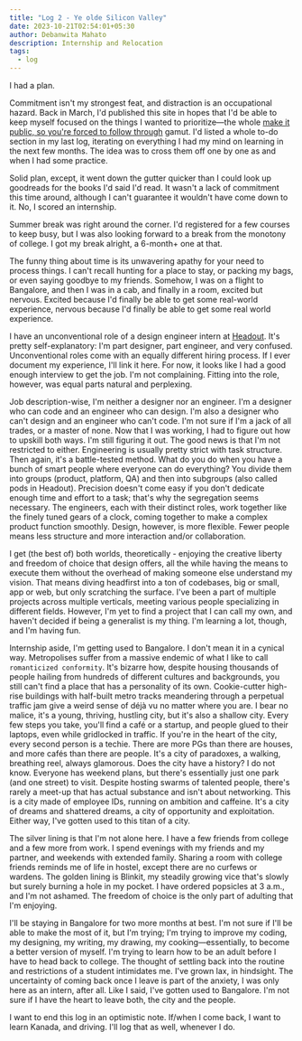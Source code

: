 ```yaml
---
title: "Log 2 - Ye olde Silicon Valley"
date: 2023-10-21T02:54:01+05:30
author: Debanwita Mahato
description: Internship and Relocation
tags:
  - log
---
```


I had a plan.

Commitment isn't my strongest feat, and distraction is an occupational hazard. Back in March, I'd published this site in hopes that I'd be able to keep myself focused on the things I wanted to prioritize—the whole [make it public, so you're forced to follow through](https://onlinelibrary.wiley.com/doi/abs/10.1002/cb.1806) gamut. I'd listed a whole to-do section in my last log, iterating on everything I had my mind on learning in the next few months. The idea was to cross them off one by one as and when I had some practice.

Solid plan, except, it went down the gutter quicker than I could look up goodreads for the books I'd said I'd read. It wasn't a lack of commitment this time around, although I can't guarantee it wouldn't have come down to it. No, I scored an internship.

Summer break was right around the corner. I'd registered for a few courses to keep busy, but I was also looking forward to a break from the monotony of college. I got my break alright, a 6-month+ one at that.

The funny thing about time is its unwavering apathy for your need to process things. I can't recall hunting for a place to stay, or packing my bags, or even saying goodbye to my friends. Somehow, I was on a flight to Bangalore, and then I was in a cab, and finally in a room, excited but nervous. Excited because I'd finally be able to get some real-world experience, nervous because I'd finally be able to get some real world experience.

I have an unconventional role of a design engineer intern at [Headout](https://headout.com). It's pretty self-explanatory: I'm part designer, part engineer, and very confused. Unconventional roles come with an equally different hiring process. If I ever document my experience, I'll link it here. For now, it looks like I had a good enough interview to get the job. I'm not complaining. Fitting into the role, however, was equal parts natural and perplexing.

Job description-wise, I'm neither a designer nor an engineer. I'm a designer who can code and an engineer who can design. I'm also a designer who can't design and an engineer who can't code. I'm not sure if I'm a jack of all trades, or a master of none. Now that I was working, I had to figure out how to upskill both ways. I'm still figuring it out. The good news is that I'm not restricted to either. Engineering is usually pretty strict with task structure. Then again, it's a battle-tested method. What do you do when you have a bunch of smart people where everyone can do everything? You divide them into groups (product, platform, QA) and then into subgroups (also called pods in Headout). Precision doesn't come easy if you don't dedicate enough time and effort to a task; that's why the segregation seems necessary. The engineers, each with their distinct roles, work together like the finely tuned gears of a clock, coming together to make a complex product function smoothly. Design, however, is more flexible. Fewer people means less structure and more interaction and/or collaboration.

I get (the best of) both worlds, theoretically - enjoying the creative liberty and freedom of choice that design offers, all the while having the means to execute them without the overhead of making someone else understand my vision. That means diving headfirst into a ton of codebases, big or small, app or web, but only scratching the surface. I've been a part of multiple projects across multiple verticals, meeting various people specializing in different fields. However, I'm yet to find a project that I can call my own, and haven't decided if being a generalist is my thing. I'm learning a lot, though, and I'm having fun.

Internship aside, I'm getting used to Bangalore. I don't mean it in a cynical way. Metropolises suffer from a massive endemic of what I like to call `romanticized conformity`. It's bizarre how, despite housing thousands of people hailing from hundreds of different cultures and backgrounds, you still can't find a place that has a personality of its own. Cookie-cutter high-rise buildings with half-built metro tracks meandering through a perpetual traffic jam give a weird sense of déjà vu no matter where you are. I bear no malice, it's a young, thriving, hustling city, but it's also a shallow city. Every few steps you take, you'll find a café or a startup, and people glued to their laptops, even while gridlocked in traffic. If you're in the heart of the city, every second person is a techie. There are more PGs than there are houses, and more cafés than there are people. It's a city of paradoxes, a walking, breathing reel, always glamorous. Does the city have a history? I do not know. Everyone has weekend plans, but there's essentially just one park (and one street) to visit. Despite hosting swarms of talented people, there's rarely a meet-up that has actual substance and isn't about networking. This is a city made of employee IDs, running on ambition and caffeine. It's a city of dreams and shattered dreams, a city of opportunity and exploitation. Either way, I've gotten used to this titan of a city.

The silver lining is that I'm not alone here. I have a few friends from college and a few more from work. I spend evenings with my friends and my partner, and weekends with extended family. Sharing a room with college friends reminds me of life in hostel, except there are no curfews or wardens. The golden lining is Blinkit, my steadily growing vice that's slowly but surely burning a hole in my pocket. I have ordered popsicles at 3 a.m., and I'm not ashamed. The freedom of choice is the only part of adulting that I'm enjoying.

I'll be staying in Bangalore for two more months at best. I'm not sure if I'll be able to make the most of it, but I'm trying; I'm trying to improve my coding, my designing, my writing, my drawing, my cooking—essentially, to become a better version of myself. I'm trying to learn how to be an adult before I have to head back to college. The thought of settling back into the routine and restrictions of a student intimidates me. I've grown lax, in hindsight. The uncertainty of coming back once I leave is part of the anxiety, I was only here as an intern, after all. Like I said, I've gotten used to Bangalore. I'm not sure if I have the heart to leave both, the city and the people.

I want to end this log in an optimistic note. If/when I come back, I want to learn Kanada, and driving. I'll log that as well, whenever I do.
